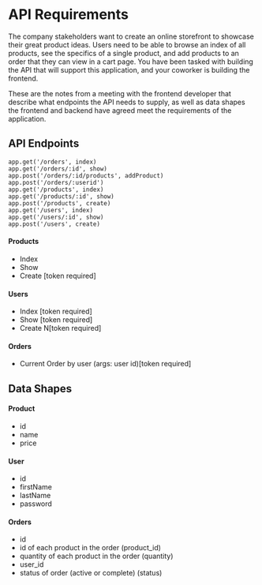 # API Requirements
The company stakeholders want to create an online storefront to showcase their great product ideas. Users need to be able to browse an index of all products, see the specifics of a single product, and add products to an order that they can view in a cart page. You have been tasked with building the API that will support this application, and your coworker is building the frontend.

These are the notes from a meeting with the frontend developer that describe what endpoints the API needs to supply, as well as data shapes the frontend and backend have agreed meet the requirements of the application. 

<!--TODO: Modify as needed-->
## API Endpoints
    app.get('/orders', index)
    app.get('/orders/:id', show)
    app.post('/orders/:id/products', addProduct)
    app.post('/orders/:userid')
    app.get('/products', index)
    app.get('/products/:id', show)
    app.post('/products', create)
    app.get('/users', index)
    app.get('/users/:id', show)
    app.post('/users', create)

#### Products
- Index
- Show
- Create [token required]

#### Users
- Index [token required]
- Show [token required]
- Create N[token required]

#### Orders
- Current Order by user (args: user id)[token required] 

## Data Shapes
#### Product
-  id 
- name 
- price

#### User
- id
- firstName
- lastName
- password

#### Orders
- id
- id of each product in the order (product_id)
- quantity of each product in the order (quantity)
- user_id
- status of order (active or complete) (status)
